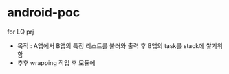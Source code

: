 # android-poc

for LQ prj

- 목적 : A앱에서 B앱의 특정 리스트를 불러와 출력 후 B앱의 task를 stack에 쌓기위함
- 추후 wrapping 작업 후 모듈에 
